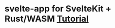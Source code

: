 # svelte-app for SvelteKit + Rust/WASM  [Tutorial](https://github.com/Leangeful/SvelteKit-Rust-Wasm-Tutorial)
